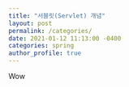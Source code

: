 ```yaml
---
title: "서블릿(Servlet) 개념"
layout: post
permalink: /categories/
date: 2021-01-12 11:13:00 -0400
categories: spring
author_profile: true
---
```


Wow
